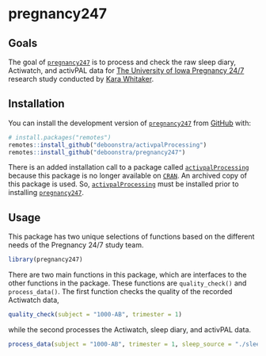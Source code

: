 
<!-- README.md is generated from README.Rmd. Please edit that file -->

# pregnancy247

## Goals

The goal of [`pregnancy247`](https://github.com/deboonstra/pregnancy247)
is to process and check the raw sleep diary, Actiwatch, and activPAL
data for [The University of Iowa Pregnancy
24/7](https://clinicaltrials.gov/study/NCT04749849) research study
conducted by [Kara
Whitaker](https://clas.uiowa.edu/hhp/people/kara-m-whitaker).

## Installation

You can install the development version of
[`pregnancy247`](https://github.com/deboonstra/pregnancy247) from
[GitHub](https://github.com/) with:

``` r
# install.packages("remotes")
remotes::install_github("deboonstra/activpalProcessing")
remotes::install_github("deboonstra/pregnancy247")
```

There is an added installation call to a package called
[`activpalProcessing`](https://github.com/deboonstra/activpalProcessing)
because this package is no longer available on
[`CRAN`](https://cran.r-project.org/web/packages/activpalProcessing/index.html).
An archived copy of this package is used. So,
[`activpalProcessing`](https://github.com/deboonstra/activpalProcessing)
must be installed prior to installing
[`pregnancy247`](https://github.com/deboonstra/pregnancy247).

## Usage

This package has two unique selections of functions based on the
different needs of the Pregnancy 24/7 study team.

``` r
library(pregnancy247)
```

There are two main functions in this package, which are interfaces to
the other functions in the package. These functions are
`quality_check()` and `process_data()`. The first function checks the
quality of the recorded Actiwatch data,

``` r
quality_check(subject = "1000-AB", trimester = 1)
```

while the second processes the Actiwatch, sleep diary, and activPAL
data.

``` r
process_data(subject = "1000-AB", trimester = 1, sleep_source = "./sleep.csv")
```
